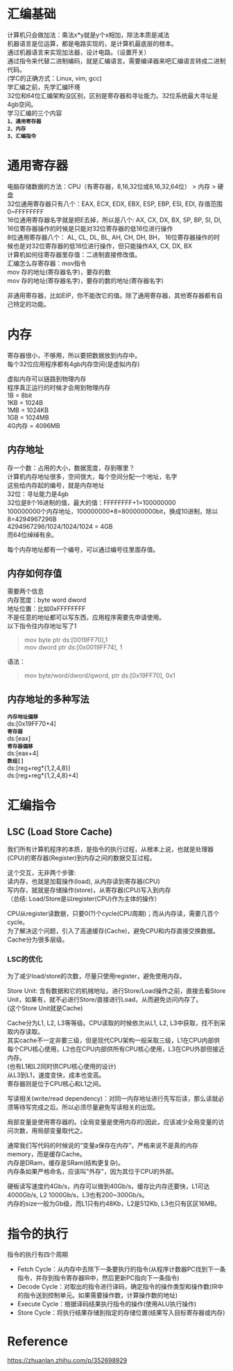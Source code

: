# 汇编基础 
计算机只会做加法：乘法x*y就是y个x相加，除法本质是减法  
机器语言是位运算，都是电路实现的，是计算机最底层的根本。  
通过机器语言来实现加法器，设计电路。（设置开关）  
通过指令来代替二进制编码，就是汇编语言。需要编译器来吧汇编语言转成二进制代码。  
(学C的正确方式：Linux, vim, gcc)  
学汇编之前，先学汇编环境  
32位和64位汇编架构没区别，区别是寄存器和寻址能力。32位系统最大寻址是4gb空间。  
学习汇编的三个内容  
**`1、通用寄存器`**  
**`2、内存`**  
**`3、汇编指令`**  

# 通用寄存器
电脑存储数据的方法：CPU（有寄存器，8,16,32位或8,16,32,64位） > 内存 > 硬盘  
32位通用寄存器只有八个：EAX, ECX, EDX, EBX, ESP, EBP, ESI, EDI, 存值范围0~FFFFFFFF  
16位通用寄存器名字就是把E去掉，所以是八个: AX, CX, DX, BX, SP, BP, SI, DI, 16位寄存器操作的时候是只能对32位寄存器的低16位进行操作  
8位通用寄存器八个： AL, CL, DL, BL, AH, CH, DH, BH， 16位寄存器操作的时候也是对32位寄存器的低16位进行操作，但只能操作AX, CX, DX, BX  
计算机如何往寄存器里存值：二进制直接修改值。  
汇编怎么存寄存器：mov指令  
mov 存的地址(寄存器名字)，要存的数  
mov 存的地址(寄存器名字)，要存的数的地址(寄存器名字)  

非通用寄存器，比如EIP，你不能改它的值。除了通用寄存器，其他寄存器都有自己特定的功能。  

# 内存
寄存器很小，不够用，所以要把数据放到内存中。  
每个32位应用程序都有4gb内存空间(是虚拟内存)  

虚拟内存可以链路到物理内存  
程序真正运行的时候才会用到物理内存  
1B = 8bit  
1KB = 1024B  
1MB = 1024KB  
1GB = 1024MB  
4G内存 = 4096MB  

## 内存地址
存一个数：占用的大小，数据宽度，存到哪里？  
计算机内存地址很多，空间很大，每个空间分配一个地址，名字  
这些给内存起的编号，就是内存地址  
32位：寻址能力是4gb  
32位是8个16进制的值，最大的值：FFFFFFFF+1=100000000  
100000000个内存地址，100000000*8=800000000bit，换成10进制，除以8=4294967296B  
4294967296/1024/1024/1024 = 4GB  
而64位绰绰有余。  

每个内存地址都有一个编号，可以通过编号往里面存值。  

## 内存如何存值
需要两个信息  
内存宽度：byte word dword  
地址位置：比如0xFFFFFFFF  
不是任意的地址都可以写东西，应用程序需要先申请使用。  
以下指令往内存地址写了1  
> mov byte ptr ds:[0019FF70],1  
> mov dword ptr ds:[0x0019FF74], 1  

语法：  
> mov byte/word/dword/qword, ptr ds:[0x19FF70], 0x1  


## 内存地址的多种写法
**`内存地址偏移`**  
ds:[0x19FF70+4]  
**`寄存器`**  
ds:[eax]  
**`寄存器偏移`**  
ds:[eax+4]  
**`数组[]`**  
ds:[reg+reg*{1,2,4,8}]  
ds:[reg+reg*{1,2,4,8}+4]  


# 汇编指令
## LSC (Load Store Cache)
我们所有计算机程序的本质，是指令的执行过程，从根本上说，也就是处理器(CPU)的寄存器(Register)到内存之间的数据交互过程。  

这个交互，无非两个步骤:  
读内存，也就是加载操作(load), 从内存读到寄存器(CPU)  
写内存，就就是存储操作(store)，从寄存器(CPU)写入到内存  
（总结: Load/Store是以register(CPU)作为主体的操作）  

CPU从register读数据，只要0(?)个cycle(CPU周期)；而从内存读，需要几百个cycle。  
为了解决这个问题，引入了高速缓存(Cache)，避免CPU和内存直接交换数据。  
Cache分为很多层级。  

### LSC的优化
为了减少load/store的次数，尽量只使用register，避免使用内存。  

Store Unit: 含有数据和它的机械地址。进行Store/Load操作之前，直接去看Store Unit，如果有，就不必进行Store/直接进行Load，从而避免访问内存了。  
(这个Store Unit就是Cache)  

Cache分为L1, L2, L3等等级。CPU读取的时候依次从L1, L2, L3中获取，找不到采取内存读取。  
其实cache不一定非要三级，但是现代CPU架构一般采取三级，L1在CPU内部供每个CPU核心使用，L2也在CPU内部供所有CPU核心使用，L3在CPU外部但接近内存。  
(也有L1和L2同时供CPU核心使用的设计)  
从L3到L1，速度变快，成本也变高。  
寄存器则是位于CPU核心和L1之间。  

写读相关(write/read dependency)：对同一内存地址进行先写后读，那么读就必须等待写完成之后。所以必须尽量避免写读相关的出现。  

局部变量是使用寄存器的。(全局变量是使用内存的)因此，应该减少全局变量的访问次数，用局部变量取代之。  

通常我们写代码的时候说的“变量a保存在内存”，严格来说不是真的内存memory，而是缓存Cache。  
内存是DRam，缓存是SRam(结构更复杂)。  
内存条如果严格命名，应该叫"外存"，因为其位于CPU的外部。  

硬板读写速度约4Gb/s，内存可以做到40Gb/s，缓存比内存还要快，L1可达4000Gb/s, L2 1000Gb/s，L3也有200~300Gb/s。  
内存的size一般为Gb级，而L1只有约48Kb，L2是512Kb, L3也只有区区16MB。  

# 指令的执行
指令的执行有四个周期
- Fetch Cycle：从内存中去除下一条要执行的指令(从程序计数器PC找到下一条指令，并存到指令寄存器IR中，然后更新PC指向下一条指令)
- Decode Cycle：对取出的指令进行译码，确定指令的操作类型和操作数(IR中的指令送到控制单元。如果需要操作数，计算操作数的地址)
- Execute Cycle：根据译码结果执行指令的操作(使用ALU执行操作)
- Store Cycle：将执行结果存储到指定的存储位置(结果写入目标寄存器或内存)


# Reference
https://zhuanlan.zhihu.com/p/352698929  

